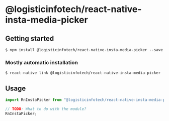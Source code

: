 # @logisticinfotech/react-native-insta-media-picker

## Getting started

`$ npm install @logisticinfotech/react-native-insta-media-picker --save`

### Mostly automatic installation

`$ react-native link @logisticinfotech/react-native-insta-media-picker`

## Usage

```javascript
import RnInstaPicker from "@logisticinfotech/react-native-insta-media-picker";

// TODO: What to do with the module?
RnInstaPicker;
```
